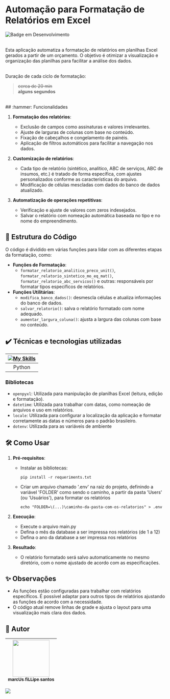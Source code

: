 # Automação para Formatação de Relatórios em Excel

![Badge em Desenvolvimento](http://img.shields.io/static/v1?label=STATUS&message=EM%20DESENVOLVIMENTO&color=GREEN&style=for-the-badge)

<br />
Esta aplicação automatiza a formatação de relatórios em planilhas Excel gerados a partir de um orçamento. O objetivo é otimizar a visualização e organização das planilhas para facilitar a análise dos dados.<br />
<br />

Duração de cada ciclo de formatação:<br />
>~~cerca de 20 min~~<br />
>**alguns segundos**


<br />
## :hammer: Funcionalidades

1. **Formatação dos relatórios**:
   - Exclusão de campos como assinaturas e valores irrelevantes.
   - Ajuste de larguras de colunas com base no conteúdo.
   - Fixação de cabeçalhos e congelamento de painéis.
   - Aplicação de filtros automáticos para facilitar a navegação nos dados.
2. **Customização de relatórios**:

   - Cada tipo de relatório (sintético, analítico, ABC de serviços, ABC de insumos, etc.) é tratado de forma específica, com ajustes personalizados conforme as características do arquivo.
   - Modificação de células mescladas com dados do banco de dados atualizado.

3. **Automatização de operações repetitivas**:
   - Verificação e ajuste de valores com zeros indesejados.
   - Salvar o relatório com nomeação automática baseada no tipo e no nome do empreendimento.

## :page_facing_up: Estrutura do Código

O código é dividido em várias funções para lidar com as diferentes etapas da formatação, como:

- **Funções de Formatação**:
  - `formatar_relatorio_analitico_preco_unit()`, `formatar_relatorio_sintetico_mo_eq_mat()`, `formatar_relatorio_abc_servicos()` e outras: responsáveis por formatar tipos específicos de relatórios.
- **Funções Utilitárias**:
  - `modifica_banco_dados()`: desmescla células e atualiza informações do banco de dados.
  - `salvar_relatorio()`: salva o relatório formatado com nome adequado.
  - `aumentar_largura_coluna()`: ajusta a largura das colunas com base no conteúdo.

## ✔️ Técnicas e tecnologias utilizadas

| [![My Skills](https://skillicons.dev/icons?i=py)]() |
| :-------------------------------------------------: |
|                       Python                        |

### Bibliotecas

- `openpyxl`: Utilizada para manipulação de planilhas Excel (leitura, edição e formatação).
- `datetime`: Utilizada para trabalhar com datas, como nomeação de arquivos e uso em relatórios.
- `locale`: Utilizada para configurar a localização da aplicação e formatar corretamente as datas e números para o padrão brasileiro.
- `dotenv`: Utilizada para as variáveis de ambiente

## 🛠️ Como Usar

1. **Pré-requisitos**:
   - Instalar as bibliotecas:
     ```
     pip install -r requeriments.txt
     ```
   - Criar um arquivo chamado '.env' na raiz do projeto, definindo a variável 'FOLDER' como sendo o caminho, a partir da pasta 'Users' (ou 'Usuários'), para formatar os relatórios
     ```
     echo "FOLDER=\(...)\caminho-da-pasta-com-os-relatorios" > .env
     ```
2. **Execução**:

   - Execute o arquivo main.py
   - Defina o mês da database a ser impressa nos relatórios (de 1 a 12)
   - Defina o ano da database a ser impressa nos relatórios

3. **Resultado**:
   - O relatório formatado será salvo automaticamente no mesmo diretório, com o nome ajustado de acordo com as especificações.

## ✨ Observações

- As funções estão configuradas para trabalhar com relatórios específicos. É possível adaptar para outros tipos de relatórios ajustando as funções de acordo com a necessidade.
- O código atual remove linhas de grade e ajusta o layout para uma visualização mais clara dos dados.

## 🚶 Autor

| [<img loading="lazy" src="https://github.com/marcus88santos.png?size=115" width=115><br><sub>marcUs fiLLipe santos</sub>](https://github.com/marcus88santos) |
| :----------------------------------------------------------------------------------------------------------------------------------------------------------: |

<div>
<a href="https://www.linkedin.com/in/marcus88santos" target="_blank">
<img loading="lazy" src="https://img.shields.io/badge/-LinkedIn-%230077B5?style=for-the-badge&logo=linkedin&logoColor=white"></a>   
</div>
